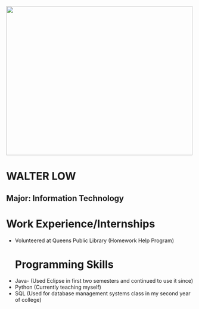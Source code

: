 <html>
<head>
  <img src = "/downloads/img_2188.jpg" width = "500" height = "400">
  <h1> WALTER LOW </h1>
  <h2> Major: Information Technology </h2>
</head>
<body>
  <h1> Work Experience/Internships </h1>
  <ul> 
    <li> Volunteered at Queens Public Library (Homework Help Program) </li>
    <h1> Programming Skills </h1>
    <li> Java- (Used Eclipse in first two semesters and continued to use it since) </li>
    <li> Python (Currently teaching myself) </li>
    <li> SQL (Used for database management systems class in my second year of college) </li> 
    
</body>  
</html>  
